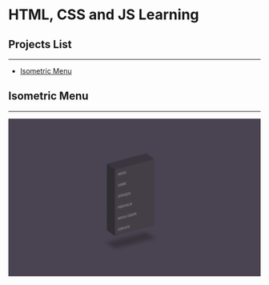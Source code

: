 # HTML, CSS and JS Learning

## Projects List

---

- [Isometric Menu](#isometric-menu)

## Isometric Menu

---

![Screenshot Menu](./isometric-menu/screenshot/screenshot-menu.png)

